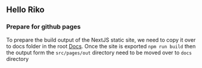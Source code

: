 ## Hello Riko

### Prepare for github pages
To prepare the build output of the NextJS static site, we need to copy it over to docs folder in the root 
[Docs](https://docs.github.com/en/pages/getting-started-with-github-pages/configuring-a-publishing-source-for-your-github-pages-site#about-publishing-sources).
Once the site is exported `npm run build` then the output form the `src/pages/out` directory need to be moved over to `docs` directory